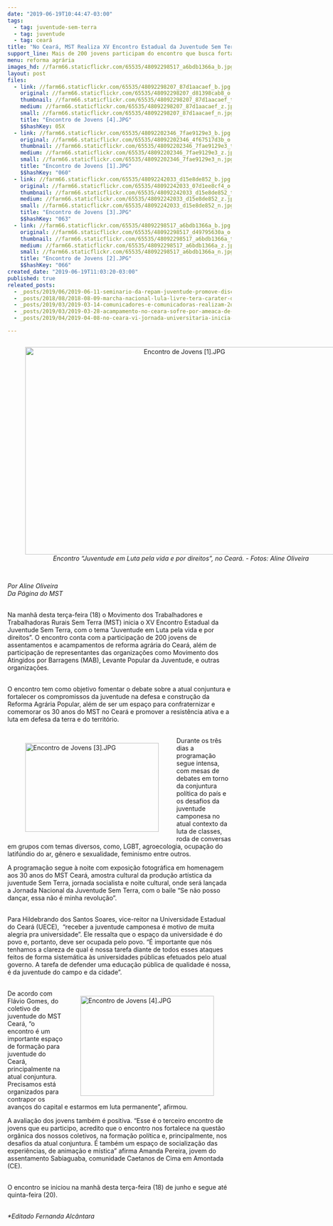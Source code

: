 ```yaml
---
date: "2019-06-19T10:44:47-03:00"
tags:
  - tag: juventude-sem-terra
  - tag: juventude
  - tag: ceará
title: "No Ceará, MST Realiza XV Encontro Estadual da Juventude Sem Terra"
support_line: Mais de 200 jovens participam do encontro que busca fortalecer os compromissos da juventude na defesa e construção da Reforma Agrária Popular
menu: reforma agrária
images_hd: //farm66.staticflickr.com/65535/48092298517_a6bdb1366a_b.jpg
layout: post
files:
  - link: //farm66.staticflickr.com/65535/48092298207_87d1aacaef_b.jpg
    original: //farm66.staticflickr.com/65535/48092298207_d81398cab8_o.jpg
    thumbnail: //farm66.staticflickr.com/65535/48092298207_87d1aacaef_t.jpg
    medium: //farm66.staticflickr.com/65535/48092298207_87d1aacaef_z.jpg
    small: //farm66.staticflickr.com/65535/48092298207_87d1aacaef_n.jpg
    title: "Encontro de Jovens [4].JPG"
    $$hashKey: 05X
  - link: //farm66.staticflickr.com/65535/48092202346_7fae9129e3_b.jpg
    original: //farm66.staticflickr.com/65535/48092202346_4f67517d3b_o.jpg
    thumbnail: //farm66.staticflickr.com/65535/48092202346_7fae9129e3_t.jpg
    medium: //farm66.staticflickr.com/65535/48092202346_7fae9129e3_z.jpg
    small: //farm66.staticflickr.com/65535/48092202346_7fae9129e3_n.jpg
    title: "Encontro de Jovens [1].JPG"
    $$hashKey: "060"
  - link: //farm66.staticflickr.com/65535/48092242033_d15e8de852_b.jpg
    original: //farm66.staticflickr.com/65535/48092242033_07d1ee8cf4_o.jpg
    thumbnail: //farm66.staticflickr.com/65535/48092242033_d15e8de852_t.jpg
    medium: //farm66.staticflickr.com/65535/48092242033_d15e8de852_z.jpg
    small: //farm66.staticflickr.com/65535/48092242033_d15e8de852_n.jpg
    title: "Encontro de Jovens [3].JPG"
    $$hashKey: "063"
  - link: //farm66.staticflickr.com/65535/48092298517_a6bdb1366a_b.jpg
    original: //farm66.staticflickr.com/65535/48092298517_d49795630a_o.jpg
    thumbnail: //farm66.staticflickr.com/65535/48092298517_a6bdb1366a_t.jpg
    medium: //farm66.staticflickr.com/65535/48092298517_a6bdb1366a_z.jpg
    small: //farm66.staticflickr.com/65535/48092298517_a6bdb1366a_n.jpg
    title: "Encontro de Jovens [2].JPG"
    $$hashKey: "066"
created_date: "2019-06-19T11:03:20-03:00"
published: true
releated_posts:
  - _posts/2019/06/2019-06-11-seminario-da-repam-juventude-promove-discussoes-sobre-ecologia.md
  - _posts/2018/08/2018-08-09-marcha-nacional-lula-livre-tera-carater-de-teatro-procissao-e-diversas-manifestacoes-artisticas.md
  - _posts/2019/03/2019-03-14-comunicadores-e-comunicadoras-realizam-2o-encontro-das-radios-livres-do-mst-no-ceara.md
  - _posts/2019/03/2019-03-28-acampamento-no-ceara-sofre-por-ameaca-de-despejo.md
  - _posts/2019/04/2019-04-08-no-ceara-vi-jornada-universitaria-inicia-com-presenca-das-matriarcas-da-luta-pela-terra.md

---
```

<div style="text-align:center">
<figure class="image" style="display:inline-block"><img alt="Encontro de Jovens [1].JPG" height="467" src="//farm66.staticflickr.com/65535/48092202346_7fae9129e3_b.jpg" width="700" />
<figcaption><em>Encontro &ldquo;Juventude em Luta pela vida e por direitos&rdquo;, no Cear&aacute;. - Fotos: Aline Oliveira</em></figcaption>
</figure>
</div>

<p><br />
<em>Por&nbsp;Aline Oliveira<br />
Da P&aacute;gina do MST</em><br />
&nbsp;</p>

<p>Na manh&atilde; desta ter&ccedil;a-feira (18) o Movimento dos Trabalhadores e Trabalhadoras Rurais Sem Terra (MST) inicia o XV Encontro Estadual da Juventude Sem Terra, com o tema &ldquo;Juventude em Luta pela vida e por direitos&rdquo;. O encontro conta com a participa&ccedil;&atilde;o de 200 jovens de assentamentos e acampamentos de reforma agr&aacute;ria do Cear&aacute;, al&eacute;m de participa&ccedil;&atilde;o de representantes das organiza&ccedil;&otilde;es como Movimento dos Atingidos por Barragens (MAB), Levante Popular da Juventude, e outras organiza&ccedil;&otilde;es.<br />
&nbsp;</p>

<p>O encontro tem como objetivo fomentar o debate sobre a atual conjuntura e fortalecer os compromissos da juventude na defesa e constru&ccedil;&atilde;o da Reforma Agr&aacute;ria Popular, al&eacute;m de ser um&nbsp;espa&ccedil;o para confraternizar e comemorar os 30 anos do MST no Cear&aacute; e promover a resist&ecirc;ncia ativa e a luta em defesa da terra e do territ&oacute;rio.<br />
&nbsp;</p>

<figure class="image" style="float:left"><img alt="Encontro de Jovens [3].JPG" height="200" src="//farm66.staticflickr.com/65535/48092242033_d15e8de852_b.jpg" width="300" />
<figcaption></figcaption>
</figure>

<p>Durante os tr&ecirc;s dias a programa&ccedil;&atilde;o segue intensa, com mesas de debates em torno da conjuntura pol&iacute;tica do pa&iacute;s e os desafios da juventude camponesa no atual contexto da luta de classes, roda de conversas em grupos com temas diversos, como, LGBT, agroecologia, ocupa&ccedil;&atilde;o do latif&uacute;ndio do ar, g&ecirc;nero e sexualidade, feminismo entre outros.</p>

<p>A programa&ccedil;&atilde;o segue &agrave; noite com exposi&ccedil;&atilde;o fotogr&aacute;fica em homenagem aos 30 anos do MST Cear&aacute;, amostra cultural da produ&ccedil;&atilde;o art&iacute;stica da juventude Sem Terra, jornada socialista e noite cultural, onde ser&aacute; lan&ccedil;ada a Jornada Nacional da Juventude Sem Terra, com o baile &ldquo;Se n&atilde;o posso dan&ccedil;ar, essa n&atilde;o &eacute; minha revolu&ccedil;&atilde;o&rdquo;.<br />
&nbsp;</p>

<p>Para Hildebrando dos Santos Soares, vice-reitor na Universidade Estadual do Cear&aacute; (UECE),&nbsp; &ldquo;receber a juventude camponesa &eacute; motivo de muita alegria pra universidade&rdquo;. Ele ressalta que o espa&ccedil;o da universidade &eacute; do povo e, portanto, deve ser ocupada pelo povo. &ldquo;&Eacute; importante que n&oacute;s tenhamos a clareza de qual &eacute; nossa tarefa diante de todos esses ataques feitos de forma sistem&aacute;tica &agrave;s universidades p&uacute;blicas efetuados pelo atual governo. A tarefa de defender uma educa&ccedil;&atilde;o p&uacute;blica de qualidade &eacute; nossa, &eacute; da juventude do campo e da cidade&rdquo;.<br />
&nbsp;</p>

<figure class="image" style="float:right"><img alt="Encontro de Jovens [4].JPG" height="225" src="//farm66.staticflickr.com/65535/48092298207_87d1aacaef_b.jpg" width="300" />
<figcaption></figcaption>
</figure>

<p>De acordo com Fl&aacute;vio Gomes, do coletivo de juventude do MST Cear&aacute;, &ldquo;o encontro &eacute; um importante espa&ccedil;o de forma&ccedil;&atilde;o para juventude do Cear&aacute;, principalmente na atual conjuntura. Precisamos est&aacute; organizados para contrapor os avan&ccedil;os do capital e estarmos em luta permanente&rdquo;, afirmou.</p>

<p>A avalia&ccedil;&atilde;o dos jovens tamb&eacute;m &eacute; positiva. &ldquo;Esse &eacute; o terceiro encontro de jovens que eu participo, acredito que o encontro nos fortalece na quest&atilde;o org&acirc;nica dos nossos coletivos, na forma&ccedil;&atilde;o pol&iacute;tica e, principalmente, nos desafios da atual conjuntura. &Eacute; tamb&eacute;m um espa&ccedil;o de socializa&ccedil;&atilde;o das experi&ecirc;ncias, de anima&ccedil;&atilde;o e m&iacute;stica&rdquo; afirma Amanda Pereira, jovem do assentamento Sabiaguaba, comunidade Caetanos de Cima em Amontada (CE).<br />
&nbsp;</p>

<p>O encontro se iniciou na manh&atilde; desta ter&ccedil;a-feira (18) de junho e segue at&eacute; quinta-feira (20).&nbsp;<br />
&nbsp;</p>

<p><em>*Editado Fernanda Alc&acirc;ntara</em></p>
